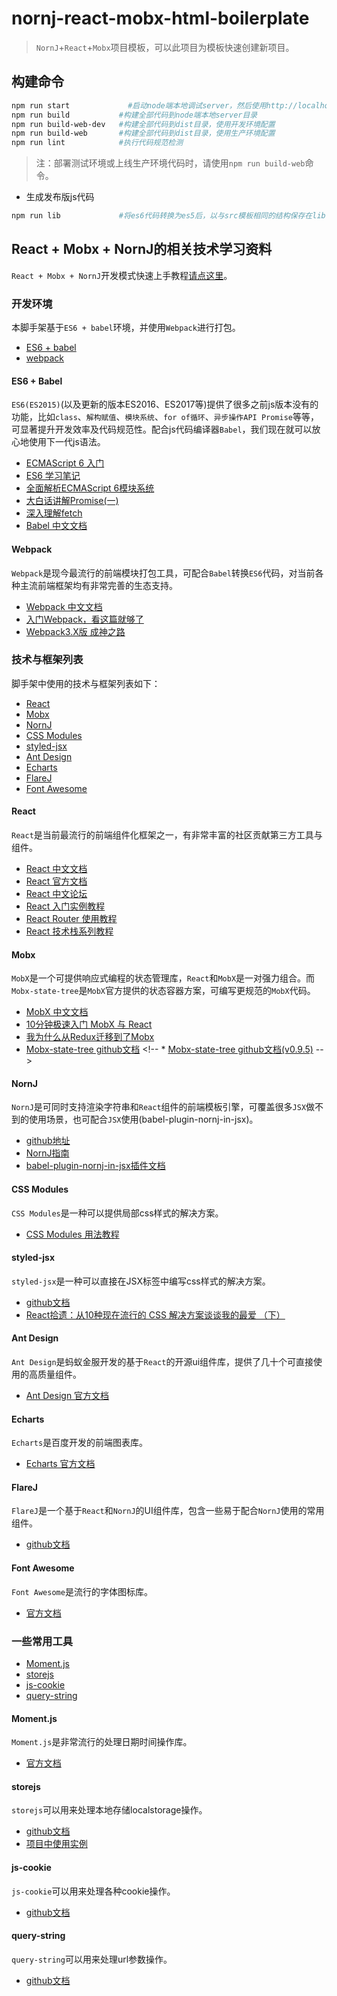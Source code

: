 ﻿nornj-react-mobx-html-boilerplate
====

> `NornJ`+`React`+`Mobx`项目模板，可以此项目为模板快速创建新项目。

## 构建命令

```sh
npm run start             #启动node端本地调试server，然后使用http://localhost:3001/pages/search.html访问页面
npm run build           #构建全部代码到node端本地server目录
npm run build-web-dev   #构建全部代码到dist目录，使用开发环境配置
npm run build-web       #构建全部代码到dist目录，使用生产环境配置
npm run lint            #执行代码规范检测
```

> 注：部署测试环境或上线生产环境代码时，请使用`npm run build-web`命令。

* 生成发布版js代码

```sh
npm run lib             #将es6代码转换为es5后，以与src模板相同的结构保存在lib目录
```

## React + Mobx + NornJ的相关技术学习资料

`React + Mobx + NornJ`开发模式快速上手教程[请点这里](https://github.com/joe-sky/nornj-cli/blob/master/docs/guides/overview.md)。

### 开发环境

本脚手架基于`ES6 + babel`环境，并使用`Webpack`进行打包。

* [ES6 + babel](#es6--babel)
* [webpack](#webpack)

#### ES6 + Babel

`ES6(ES2015)`(以及更新的版本ES2016、ES2017等)提供了很多之前js版本没有的功能，比如`class`、`解构赋值`、`模块系统`、`for of循环`、`异步操作API Promise`等等，可显著提升开发效率及代码规范性。配合js代码编译器`Babel`，我们现在就可以放心地使用下一代js语法。

* [ECMAScript 6 入门](http://es6.ruanyifeng.com/)
* [ES6 学习笔记](https://segmentfault.com/a/1190000002904199)
* [全面解析ECMAScript 6模块系统](http://www.csdn.net/article/2015-04-30/2824595-Modules-in-ES6)
* [大白话讲解Promise(一)](http://www.cnblogs.com/lvdabao/p/es6-promise-1.html)
* [深入理解fetch](http://www.jianshu.com/p/35123b048e5e)
* [Babel 中文文档](https://babeljs.cn/)

#### Webpack

`Webpack`是现今最流行的前端模块打包工具，可配合`Babel`转换`ES6`代码，对当前各种主流前端框架均有非常完善的生态支持。

* [Webpack 中文文档](https://doc.webpack-china.org/concepts/)
* [入门Webpack，看这篇就够了](http://www.jianshu.com/p/42e11515c10f)
* [Webpack3.X版 成神之路](http://jspang.com/2017/09/16/webpack3-2/)

### 技术与框架列表

脚手架中使用的技术与框架列表如下：

* [React](#react)
* [Mobx](#mobx)
* [NornJ](#nornj)
* [CSS Modules](#css-modules)
* [styled-jsx](#styled-jsx)
* [Ant Design](#ant-design)
* [Echarts](#echarts)
* [FlareJ](#flarej)
* [Font Awesome](#font-awesome)

#### React

`React`是当前最流行的前端组件化框架之一，有非常丰富的社区贡献第三方工具与组件。

* [React 中文文档](https://doc.react-china.org/)
* [React 官方文档](https://facebook.github.io/react/)
* [React 中文论坛](http://react-china.org/)
* [React 入门实例教程](http://www.ruanyifeng.com/blog/2015/03/react.html)
* [React Router 使用教程](http://www.ruanyifeng.com/blog/2016/05/react_router.html)
* [React 技术栈系列教程](http://www.ruanyifeng.com/blog/2016/09/react-technology-stack.html)

#### Mobx

`MobX`是一个可提供响应式编程的状态管理库，`React`和`MobX`是一对强力组合。而`Mobx-state-tree`是`MobX`官方提供的状态容器方案，可编写更规范的`MobX`代码。

* [MobX 中文文档](http://cn.mobx.js.org/)
* [10分钟极速入门 MobX 与 React](http://www.tuicool.com/articles/yYnmi26)
* [我为什么从Redux迁移到了Mobx](https://tech.youzan.com/mobx_vs_redux/)
* [Mobx-state-tree github文档](https://github.com/mobxjs/mobx-state-tree)
&lt;!-- * [Mobx-state-tree github文档(v0.9.5)](https://github.com/mobxjs/mobx-state-tree/tree/0.9.5) --&gt;

#### NornJ

`NornJ`是可同时支持渲染字符串和`React`组件的前端模板引擎，可覆盖很多`JSX`做不到的使用场景，也可配合`JSX`使用(babel-plugin-nornj-in-jsx)。

* [github地址](https://github.com/joe-sky/nornj)
* [NornJ指南](https://joe-sky.gitbooks.io/nornj-guide)
* [babel-plugin-nornj-in-jsx插件文档](https://github.com/joe-sky/nornj/blob/master/packages/babel-plugin-nornj-in-jsx/README.md)

#### CSS Modules

`CSS Modules`是一种可以提供局部css样式的解决方案。

* [CSS Modules 用法教程](http://www.ruanyifeng.com/blog/2016/06/css_modules.html)

#### styled-jsx

`styled-jsx`是一种可以直接在JSX标签中编写css样式的解决方案。

* [github文档](https://github.com/zeit/styled-jsx)
* [React拾遗：从10种现在流行的 CSS 解决方案谈谈我的最爱 （下）](https://juejin.im/post/5b3dd2d25188251b193d2d7e)

#### Ant Design

`Ant Design`是蚂蚁金服开发的基于`React`的开源ui组件库，提供了几十个可直接使用的高质量组件。

* [Ant Design 官方文档](https://ant.design/docs/react/introduce-cn)

#### Echarts

`Echarts`是百度开发的前端图表库。

* [Echarts 官方文档](http://echarts.baidu.com/index.html)

#### FlareJ

`FlareJ`是一个基于`React`和`NornJ`的UI组件库，包含一些易于配合`NornJ`使用的常用组件。

* [github文档](https://github.com/joe-sky/flarej)

#### Font Awesome

`Font Awesome`是流行的字体图标库。

* [官方文档](http://fontawesome.io/icons/)

### 一些常用工具

* [Moment.js](#momentjs)
* [storejs](#storejs)
* [js-cookie](#js-cookie)
* [query-string](#query-string)

#### Moment.js

`Moment.js`是非常流行的处理日期时间操作库。

* [官方文档](http://momentjs.com/)

#### storejs

`storejs`可以用来处理本地存储localstorage操作。

* [github文档](https://github.com/jaywcjlove/store.js)
* [项目中使用实例](http://source.jd.com/app/ai_category_manager/blob/master/end-delimiter/aicm%2Dui/src/components/queryForm/queryForm.js)

#### js-cookie

`js-cookie`可以用来处理各种cookie操作。

* [github文档](https://github.com/js-cookie/js-cookie)

#### query-string

`query-string`可以用来处理url参数操作。

* [github文档](https://github.com/sindresorhus/query-string)